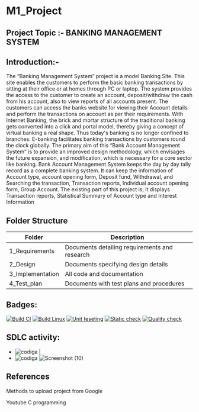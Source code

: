 # M1_Project

## Project Topic :- BANKING MANAGEMENT SYSTEM

## Introduction:-

The “Banking Management System” project is a model Banking Site. This site enables the customers to perform the basic banking transactions by sitting at their office or at homes through PC or laptop. The system provides the access to the customer to create an account, deposit/withdraw the cash from his account, also to view reports of all accounts present. The customers can access the banks website for viewing their Account details and perform the transactions on account as per their requirements. With Internet Banking, the brick and mortar structure of the traditional banking gets converted into a click and portal model, thereby giving a concept of virtual banking a real shape. Thus today's banking is no longer confined to branches. E-banking facilitates banking transactions by customers round the clock globally. The primary aim of this “Bank Account Management System” is to provide an improved design methodology, which envisages the future expansion, and modification, which is necessary for a core sector like banking.
Bank Account Management System keeps the day by day tally record as a complete banking system. It can keep the information of Account type, account opening form, Deposit fund, Withdrawal, and Searching the transaction, Transaction reports, Individual account opening form, Group Account. The existing part of this project is; it displays Transaction reports, Statistical Summary of Account type and Interest Information
 

## Folder Structure

| Folder | Description |
| --------- | ----------- |
| 1_Requirements | Documents detailing requirements and research |
| 2_Design | Documents specifying design details |
| 3_Implementation | All code and documentation |
| 4_Test_plan |	Documents with test plans and procedures |

## Badges:

[![Build CI](https://github.com/11801854/M1_Project/actions/workflows/BuildCI.yml/badge.svg)](https://github.com/11801854/M1_Project/actions/workflows/BuildCI.yml)
[![Build Linux](https://github.com/11801854/M1_Project/actions/workflows/Build%20Linux.yml/badge.svg)](https://github.com/11801854/M1_Project/actions/workflows/Build%20Linux.yml)
[![Unit teseting](https://github.com/11801854/M1_Project/actions/workflows/Unit%20testing.yml/badge.svg)](https://github.com/11801854/M1_Project/actions/workflows/Unit%20testing.yml)
[![Static check](https://github.com/11801854/M1_Project/actions/workflows/Static%20check.yml/badge.svg)](https://github.com/11801854/M1_Project/actions/workflows/Static%20check.yml)
[![Quality check](https://github.com/11801854/M1_Project/actions/workflows/Quality%20check.yml/badge.svg)](https://github.com/11801854/M1_Project/actions/workflows/Quality%20check.yml)

## SDLC activity:
* ![codiga](https://api.codiga.io/project/32193/score/svg)                                                                  |
* ![codiga](https://api.codiga.io/project/32193/status/svg)
![Screenshot (10)](https://user-images.githubusercontent.com/62783715/160656042-9fe43dc8-8747-4c82-bbb5-2834c5aade6d.png)

## References
Methods to upload project from Google 

Youtube C programming




